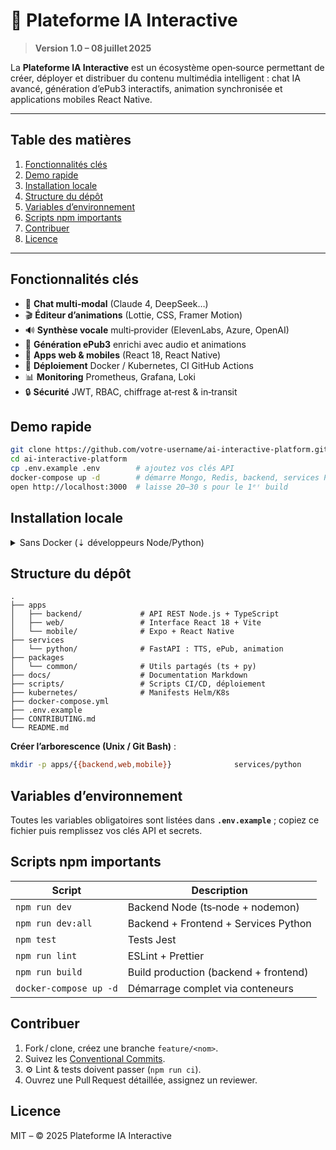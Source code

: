 # 🌟 Plateforme IA Interactive

> **Version 1.0 – 08 juillet 2025**

La **Plateforme IA Interactive** est un écosystème open‑source permettant de créer, déployer et distribuer du contenu multimédia intelligent : chat IA avancé, génération d’ePub3 interactifs, animation synchronisée et applications mobiles React Native.

---
## Table des matières
1. [Fonctionnalités clés](#fonctionnalités-clés)
2. [Demo rapide](#demo-rapide)
3. [Installation locale](#installation-locale)
4. [Structure du dépôt](#structure-du-dépôt)
5. [Variables d’environnement](#variables-denvironnement)
6. [Scripts npm importants](#scripts-npm-importants)
7. [Contribuer](#contribuer)
8. [Licence](#licence)

---

## Fonctionnalités clés
- 🤖 **Chat multi‑modal** (Claude 4, DeepSeek…)
- 🎬 **Éditeur d’animations** (Lottie, CSS, Framer Motion)
- 🔊 **Synthèse vocale** multi‑provider (ElevenLabs, Azure, OpenAI)
- 📖 **Génération ePub3** enrichi avec audio et animations
- 📱 **Apps web & mobiles** (React 18, React Native)
- 🚀 **Déploiement** Docker / Kubernetes, CI GitHub Actions
- 📊 **Monitoring** Prometheus, Grafana, Loki
- 🔒 **Sécurité** JWT, RBAC, chiffrage at‑rest & in‑transit

## Demo rapide
```bash
git clone https://github.com/votre‑username/ai‑interactive‑platform.git
cd ai‑interactive‑platform
cp .env.example .env        # ajoutez vos clés API
docker‑compose up -d        # démarre Mongo, Redis, backend, services Python, frontend
open http://localhost:3000  # laisse 20–30 s pour le 1ᵉʳ build
```

## Installation locale
<details>
<summary>Sans Docker (⇣ développeurs Node/Python)</summary>

```bash
# Pré‑requis : Node 18, Python 3.9+, Mongo, Redis
npm install                  # backend
cd frontend && npm install   # frontend
cd ../services/python && pip install -r requirements.txt
npm run dev:all              # hot reload back + front
```
</details>

## Structure du dépôt
```text
.
├── apps
│   ├── backend/             # API REST Node.js + TypeScript
│   ├── web/                 # Interface React 18 + Vite
│   └── mobile/              # Expo + React Native
├── services
│   └── python/              # FastAPI : TTS, ePub, animation
├── packages
│   └── common/              # Utils partagés (ts + py)
├── docs/                    # Documentation Markdown
├── scripts/                 # Scripts CI/CD, déploiement
├── kubernetes/              # Manifests Helm/K8s
├── docker-compose.yml
├── .env.example
├── CONTRIBUTING.md
└── README.md
```

**Créer l’arborescence (Unix / Git Bash)** :
```bash
mkdir -p apps/{{backend,web,mobile}}              services/python              packages/common              docs scripts kubernetes
```

## Variables d’environnement
Toutes les variables obligatoires sont listées dans **`.env.example`** ; copiez ce fichier puis remplissez vos clés API et secrets.

## Scripts npm importants
| Script                 | Description                                    |
|------------------------|------------------------------------------------|
| `npm run dev`          | Backend Node (ts‑node + nodemon)               |
| `npm run dev:all`      | Backend + Frontend + Services Python           |
| `npm test`             | Tests Jest                                     |
| `npm run lint`         | ESLint + Prettier                              |
| `npm run build`        | Build production (backend + frontend)          |
| `docker-compose up -d` | Démarrage complet via conteneurs               |

## Contribuer
1. Fork / clone, créez une branche `feature/<nom>`.
2. Suivez les [Conventional Commits](https://www.conventionalcommits.org).
3. ⚙️ Lint & tests doivent passer (`npm run ci`).
4. Ouvrez une Pull Request détaillée, assignez un reviewer.

## Licence
MIT – © 2025 Plateforme IA Interactive
